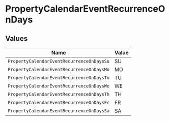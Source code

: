 # PropertyCalendarEventRecurrenceOnDays


## Values

| Name                                      | Value                                     |
| ----------------------------------------- | ----------------------------------------- |
| `PropertyCalendarEventRecurrenceOnDaysSu` | SU                                        |
| `PropertyCalendarEventRecurrenceOnDaysMo` | MO                                        |
| `PropertyCalendarEventRecurrenceOnDaysTu` | TU                                        |
| `PropertyCalendarEventRecurrenceOnDaysWe` | WE                                        |
| `PropertyCalendarEventRecurrenceOnDaysTh` | TH                                        |
| `PropertyCalendarEventRecurrenceOnDaysFr` | FR                                        |
| `PropertyCalendarEventRecurrenceOnDaysSa` | SA                                        |